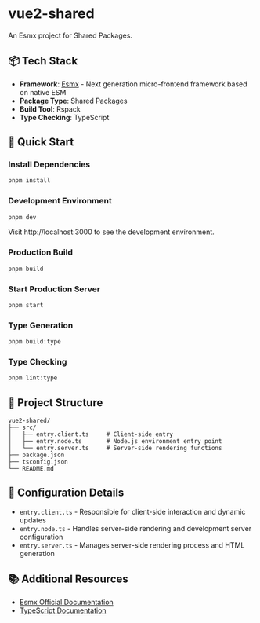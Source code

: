 # vue2-shared

An Esmx project for Shared Packages.

## 📦 Tech Stack

- **Framework**: [Esmx](https://esmnext.com) - Next generation micro-frontend framework based on native ESM
- **Package Type**: Shared Packages
- **Build Tool**: Rspack
- **Type Checking**: TypeScript

## 🚀 Quick Start

### Install Dependencies

```bash
pnpm install
```

### Development Environment

```bash
pnpm dev
```

Visit http://localhost:3000 to see the development environment.

### Production Build

```bash
pnpm build
```

### Start Production Server

```bash
pnpm start
```

### Type Generation

```bash
pnpm build:type
```

### Type Checking

```bash
pnpm lint:type
```

## 📁 Project Structure

```
vue2-shared/
├── src/
│   ├── entry.client.ts     # Client-side entry
│   ├── entry.node.ts       # Node.js environment entry point
│   └── entry.server.ts     # Server-side rendering functions
├── package.json
├── tsconfig.json
└── README.md
```

## 🔧 Configuration Details

- `entry.client.ts` - Responsible for client-side interaction and dynamic updates
- `entry.node.ts` - Handles server-side rendering and development server configuration
- `entry.server.ts` - Manages server-side rendering process and HTML generation

## 📚 Additional Resources

- [Esmx Official Documentation](https://esmnext.com)
- [TypeScript Documentation](https://www.typescriptlang.org)
